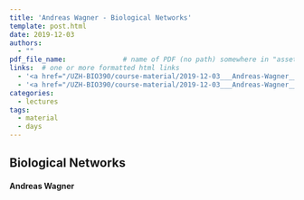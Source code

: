 ```yaml
---
title: 'Andreas Wagner - Biological Networks'
template: post.html
date: 2019-12-03
authors:
  - ""
pdf_file_name: 				# name of PDF (no path) somewhere in "assets"; auto-linked
links:  # one or more formatted html links
  - '<a href="/UZH-BIO390/course-material/2019-12-03___Andreas-Wagner__Networks__UZH-Bio390-lecture-12.pdf">[Lecture Slides]</a>'
  - '<a href="/UZH-BIO390/course-material/2019-12-03___Andreas-Wagner__Networks__UZH-Bio390-lecture-12-exercises.pdf">[Homework / Excercises]</a>'
categories:
  - lectures
tags:
  - material
  - days
---
```


## Biological Networks
#### Andreas Wagner

<!--more-->



